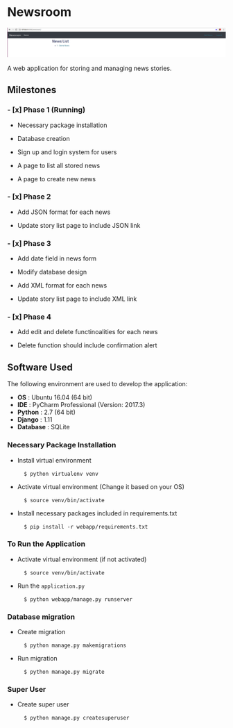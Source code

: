 Newsroom
========

![Final List](screenshot/phase1_index.png)

A web application for storing and managing news stories.

## Milestones

### - [x] Phase 1 (Running)

   - Necessary package installation
   
   - Database creation
   
   - Sign up and login system for users

   - A page to list all stored news

   - A page to create new news

### - [x] Phase 2 

   - Add JSON format for each news

   - Update story list page to include JSON link

### - [x] Phase 3 
 
   - Add date field in news form

   - Modify database design
   
   - Add XML format for each news

   - Update story list page to include XML link

### - [x] Phase 4 

   - Add edit and delete functinoalities for each news

   - Delete function should include confirmation alert
   
## Software Used

The following environment are used to develop the application:

- **OS** : Ubuntu 16.04 (64 bit)
- **IDE** : PyCharm Professional (Version: 2017.3)
- **Python** : 2.7 (64 bit)
- **Django** : 1.11
- **Database** : SQLite

### Necessary Package Installation

- Install virtual environment

		$ python virtualenv venv

- Activate virtual environment (Change it based on your OS)

		$ source venv/bin/activate

- Install necessary packages included in requirements.txt

		$ pip install -r webapp/requirements.txt

### To Run the Application

- Activate virtual environment (if not activated)

		$ source venv/bin/activate

- Run the `application.py`

		$ python webapp/manage.py runserver
		
### Database migration

- Create migration

		$ python manage.py makemigrations

- Run migration

		$ python manage.py migrate
		
### Super User 

- Create super user

		$ python manage.py createsuperuser
